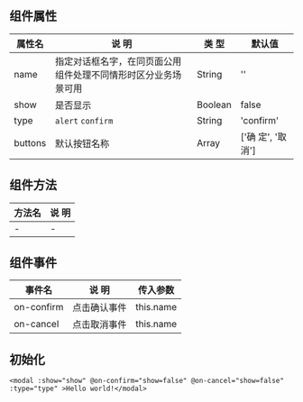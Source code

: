 ## 组件属性

| 属性名      | 说 明         | 类 型 |默认值  |
| ------------- |-----------|------| -----|
| name  | 指定对话框名字，在同页面公用组件处理不同情形时区分业务场景可用 | String | ''|
| show | 是否显示  | Boolean | false |
| type | `alert` `confirm` | String | 'confirm' |
| buttons | 默认按钮名称 | Array | ['确 定', '取 消'] |

## 组件方法

| 方法名 | 说 明 |
|-------|-------|
| -| -|

## 组件事件

| 事件名 | 说 明 | 传入参数 |
|-------|----------|----|
| on-confirm | 点击确认事件 |  this.name |
| on-cancel | 点击取消事件 | this.name |




## 初始化
```
<modal :show="show" @on-confirm="show=false" @on-cancel="show=false" :type="type" >Hello world!</modal>
```
